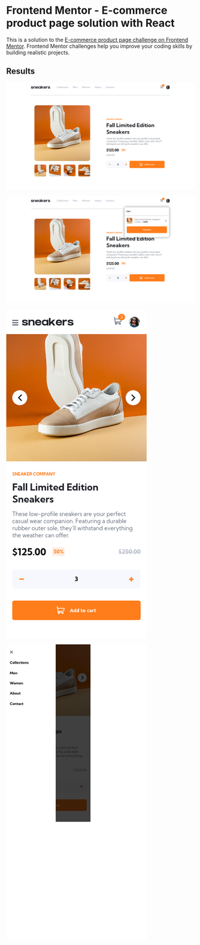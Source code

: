 # Frontend Mentor - E-commerce product page solution with React

This is a solution to the [E-commerce product page challenge on Frontend Mentor](https://www.frontendmentor.io/challenges/ecommerce-product-page-UPsZ9MJp6). Frontend Mentor challenges help you improve your coding skills by building realistic projects.

## Results

![desktop](./results/img1.png)

![desktop-cart](./results/img2.png)

![mobile](./results/img3.png)

![mobile-menu](./results/img4.png)
